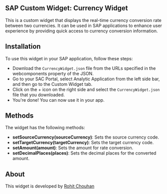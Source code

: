 ## SAP Custom Widget: Currency Widget
This is a custom widget that displays the real-time currency conversion rate between two currencies. It can be used in SAP applications to enhance user experience by providing quick access to currency conversion information.

## Installation
To use this widget in your SAP application, follow these steps:

- Download the `CurrencyWidget.json` file from the URLs specified in the webcomponents property of the JSON.
- Go to your SAC Portal, select Analytic Application from the left side bar, and then go to the Custom Widget tab.
- Click on the + icon on the right side and select the `CurrencyWidget.json` file that you downloaded.
- You're done! You can now use it in your app.

## Methods
The widget has the following methods:

- **setSourceCurrency(sourceCurrency)**: Sets the source currency code.
- **setTargetCurrency(targetCurrency)**: Sets the target currency code.
- **setAmount(amount)**: Sets the amount for rate conversion.
- **setDecimalPlaces(places)**: Sets the decimal places for the converted amount.

## About
This widget is developed by [Rohit Chouhan](http://linkedin.com/in/itsrohitchouhan "Rohit Chouhan")
